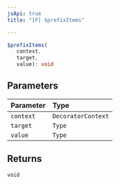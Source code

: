```yaml
---
jsApi: true
title: "[F] $prefixItems"

---
```

```ts
$prefixItems(
   context, 
   target, 
   value): void
```

## Parameters

| Parameter | Type |
| :------ | :------ |
| `context` | `DecoratorContext` |
| `target` | `Type` |
| `value` | `Type` |

## Returns

`void`
